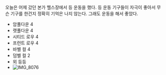 오늘은 어제 갔던 본가 헬스장에서 등 운동을 했다.
등 운동 기구들이 자극이 좋아서 무슨 기구를 한건지 정확히 기억은 나지 않는다.
그래도 운동을 해서 좋았다.

- 암풀다운 4
- 랫풀다운 4
- 시티드 로우 4
- 프런트 로우 4
- 바벨 컬 4
- 덤벨 컬 2
- 외 등등
- ![IMG_8076](https://github.com/farmJun/workout-farmJun/assets/101688752/1f98a0cd-2c60-44dd-bec0-28fcf38b99f5)